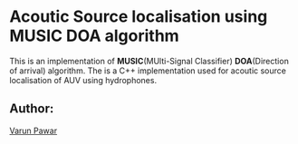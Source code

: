# Acoutic Source localisation using MUSIC DOA algorithm
This is an implementation of **MUSIC**(MUlti-Signal Classifier) **DOA**(Direction of arrival) algorithm. The is a C++ implementation used for acoutic source localisation of AUV using hydrophones. 
## Author:
[Varun Pawar](mailto:varunpwr897@gmail.com)
